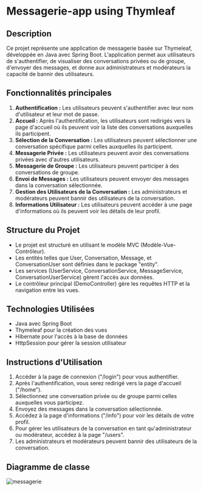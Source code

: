 # Messagerie-app using Thymleaf

## Description
Ce projet représente une application de messagerie basée sur Thymeleaf, développée en Java avec Spring Boot. L'application permet aux utilisateurs de s'authentifier, de visualiser des conversations privées ou de groupe, d'envoyer des messages, et donne aux administrateurs et modérateurs la capacité de bannir des utilisateurs.

## Fonctionnalités principales
1. **Authentification :** Les utilisateurs peuvent s'authentifier avec leur nom d'utilisateur et leur mot de passe.
2. **Accueil :** Après l'authentification, les utilisateurs sont redirigés vers la page d'accueil où ils peuvent voir la liste des conversations auxquelles ils participent.
3. **Sélection de la Conversation :** Les utilisateurs peuvent sélectionner une conversation spécifique parmi celles auxquelles ils participent.
4. **Messagerie Privée :** Les utilisateurs peuvent avoir des conversations privées avec d'autres utilisateurs.
5. **Messagerie de Groupe :** Les utilisateurs peuvent participer à des conversations de groupe.
6. **Envoi de Messages :** Les utilisateurs peuvent envoyer des messages dans la conversation sélectionnée.
7. **Gestion des Utilisateurs de la Conversation :** Les administrateurs et modérateurs peuvent bannir des utilisateurs de la conversation.
8. **Informations Utilisateur :** Les utilisateurs peuvent accéder à une page d'informations où ils peuvent voir les détails de leur profil.

## Structure du Projet
- Le projet est structuré en utilisant le modèle MVC (Modèle-Vue-Contrôleur).
- Les entités telles que User, Conversation, Message, et ConversationUser sont définies dans le package "entity".
- Les services (UserService, ConversationService, MessageService, ConversationUserService) gèrent l'accès aux données.
- Le contrôleur principal (DemoController) gère les requêtes HTTP et la navigation entre les vues.

## Technologies Utilisées
- Java avec Spring Boot
- Thymeleaf pour la création des vues
- Hibernate pour l'accès à la base de données
- HttpSession pour gérer la session utilisateur

## Instructions d'Utilisation
1. Accéder à la page de connexion ("/login") pour vous authentifier.
2. Après l'authentification, vous serez redirigé vers la page d'accueil ("/home").
3. Sélectionnez une conversation privée ou de groupe parmi celles auxquelles vous participez.
4. Envoyez des messages dans la conversation sélectionnée.
5. Accédez à la page d'informations ("/info") pour voir les détails de votre profil.
6. Pour gérer les utilisateurs de la conversation en tant qu'administrateur ou modérateur, accédez à la page "/users".
7. Les administrateurs et modérateurs peuvent bannir des utilisateurs de la conversation.
## Diagramme de classe
![messagerie](https://github.com/mrurespect/chat-app/assets/121578147/74efdaf7-ed02-4bfe-9fc6-101602f12e6a)

